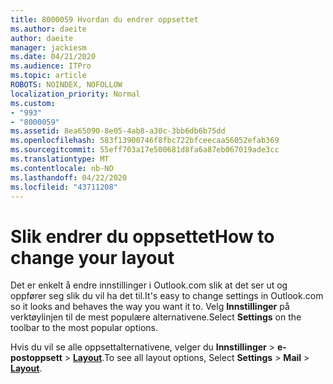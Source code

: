 ```yaml
---
title: 8000059 Hvordan du endrer oppsettet
ms.author: daeite
author: daeite
manager: jackiesm
ms.date: 04/21/2020
ms.audience: ITPro
ms.topic: article
ROBOTS: NOINDEX, NOFOLLOW
localization_priority: Normal
ms.custom:
- "993"
- "8000059"
ms.assetid: 8ea65090-8e05-4ab8-a30c-3bb6db6b75dd
ms.openlocfilehash: 583f13900746f8fbc722bfceecaa56052efab369
ms.sourcegitcommit: 55eff703a17e500681d8fa6a87eb067019ade3cc
ms.translationtype: MT
ms.contentlocale: nb-NO
ms.lasthandoff: 04/22/2020
ms.locfileid: "43711208"
---
```

# <a name="how-to-change-your-layout"></a><span data-ttu-id="daa80-102">Slik endrer du oppsettet</span><span class="sxs-lookup"><span data-stu-id="daa80-102">How to change your layout</span></span>

<span data-ttu-id="daa80-103">Det er enkelt å endre innstillinger i Outlook.com slik at det ser ut og oppfører seg slik du vil ha det til.</span><span class="sxs-lookup"><span data-stu-id="daa80-103">It's easy to change settings in Outlook.com so it looks and behaves the way you want it to.</span></span> <span data-ttu-id="daa80-104">Velg **Innstillinger** på verktøylinjen til de mest populære alternativene.</span><span class="sxs-lookup"><span data-stu-id="daa80-104">Select **Settings** on the toolbar to the most popular options.</span></span>

<span data-ttu-id="daa80-105">Hvis du vil se alle oppsettalternativene, velger du **Innstillinger** > **e-postoppsett** > [**Layout**](https://outlook.live.com/mail/options/mail/layout).</span><span class="sxs-lookup"><span data-stu-id="daa80-105">To see all layout options, Select **Settings** > **Mail** > [**Layout**](https://outlook.live.com/mail/options/mail/layout).</span></span>
  